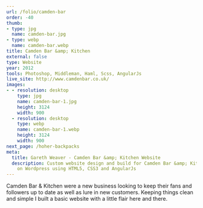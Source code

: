 ```yaml
---
url: /folio/camden-bar
order: -40
thumb:
- type: jpg
  name: camden-bar.jpg
- type: webp
  name: camden-bar.webp
title: Camden Bar &amp; Kitchen
external: false
type: Website
year: 2012
tools: Photoshop, Middleman, Haml, Scss, AngularJs
live_site: http://www.camdenbar.co.uk/
images:
- - resolution: desktop
    type: jpg
    name: camden-bar-1.jpg
    height: 3124
    width: 900
  - resolution: desktop
    type: webp
    name: camden-bar-1.webp
    height: 3124
    width: 900
next_page: /hoher-backpacks
meta:
  title: Gareth Weaver - Camden Bar &amp; Kitchen Website
  description: Custom website design and build for Camden Bar &amp; Kitchen built
    on Wordpress using HTML5, CSS3 and AngularJs
---
```

Camden Bar &amp; Kitchen were a new business looking to keep their
fans and followers up to date as well as lure in new customers. Keeping things
clean and simple I built a basic website with a little flair here and there.
